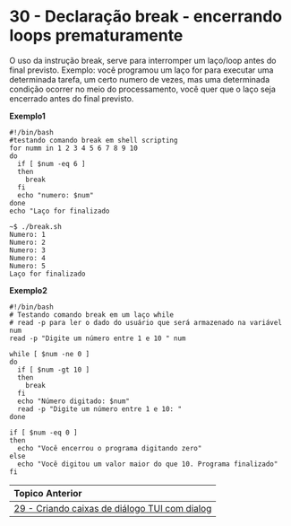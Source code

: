 # 30 - Declaração break - encerrando loops prematuramente

O uso da instrução break, serve para interromper um laço/loop antes do final previsto.
Exemplo: você programou um laço for para executar uma determinada tarefa, um certo numero de vezes, mas uma determinada condição ocorrer no meio do processamento, você quer que o laço seja encerrado antes do final previsto.  

**Exemplo1**

```
#!/bin/bash
#testando comando break em shell scripting
for numm in 1 2 3 4 5 6 7 8 9 10
do 
  if [ $num -eq 6 ]
  then
    break
  fi
  echo "numero: $num"
done
echo "Laço for finalizado
```
```
~$ ./break.sh
Numero: 1
Numero: 2
Numero: 3
Numero: 4
Numero: 5
Laço for finalizado
```
**Exemplo2**
```
#!/bin/bash
# Testando comando break em um laço while
# read -p para ler o dado do usuário que será armazenado na variável num
read -p "Digite um número entre 1 e 10 " num

while [ $num -ne 0 ]
do
  if [ $num -gt 10 ]
  then
    break
  fi
  echo "Número digitado: $num"
  read -p "Digite um número entre 1 e 10: "
done

if [ $num -eq 0 ]
then
  echo "Você encerrou o programa digitando zero"
else
  echo "Você digitou um valor maior do que 10. Programa finalizado"
fi
```

|Topico Anterior|
|:---|
|[29 - Criando caixas de diálogo TUI com dialog](dialog.md)|